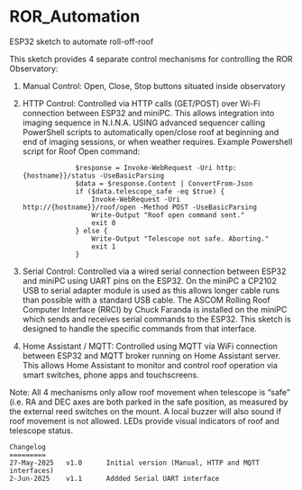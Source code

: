 # ROR_Automation
ESP32 sketch to automate roll-off-roof

This sketch provides 4 separate control mechanisms for controlling the ROR Observatory:

1. Manual Control:
    Open, Close, Stop buttons situated inside observatory

2. HTTP Control:
     Controlled via HTTP calls (GET/POST) over Wi-Fi connection between ESP32 and miniPC. This allows integration into imaging sequence
     in N.I.N.A. USING advanced sequencer calling PowerShell scripts to automatically open/close roof at beginning and end of imaging 
     sessions, or when weather requires.
     Example Powershell script for Roof Open command:
   
                    $response = Invoke-WebRequest -Uri http:{hostname}}/status -UseBasicParsing
                    $data = $response.Content | ConvertFrom-Json
                    if ($data.telescope_safe -eq $true) {
                        Invoke-WebRequest -Uri http://{hostname}}/roof/open -Method POST -UseBasicParsing
                        Write-Output "Roof open command sent."
                        exit 0
                    } else {
                        Write-Output "Telescope not safe. Aborting."
                        exit 1
                    }

4. Serial Control:
    Controlled via a wired serial connection between ESP32 and miniPC using UART pins on the ESP32. On the miniPC a CP2102 USB to serial adapter
    module is used as this allows longer cable runs than possible with a standard USB cable. The ASCOM Rolling Roof Computer Interface (RRCI) by 
    Chuck Faranda is installed on the miniPC which sends and receives serial commands to the ESP32. This sketch is designed to handle the specific
    commands from that interface.

5. Home Assistant / MQTT:
    Controlled using MQTT via WiFi connection between ESP32 and MQTT broker running on Home Assistant server. This allows Home Assistant to 
    monitor and control roof operation via smart switches, phone apps and touchscreens.

Note: All 4 mechanisms only allow roof movement when telescope is “safe” (i.e. RA and DEC axes are both parked in the safe position, as 
measured by the external reed switches on the mount. A local buzzer will also sound if roof movement is not allowed.  LEDs provide visual
indicators of roof and telescope status.

    Changelog
    =========
    27-May-2025   v1.0      Initial version (Manual, HTTP and MQTT interfaces)
    2-Jun-2025    v1.1      Addded Serial UART interface
